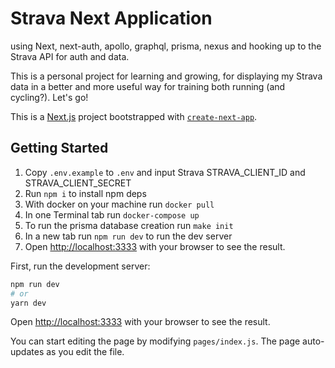 # Strava Next Application

using Next, next-auth, apollo, graphql, prisma, nexus and hooking up to the Strava API for auth and data.

This is a personal project for learning and growing, for displaying my Strava data in a better and more useful way for training both running (and cycling?). Let's go!

This is a [Next.js](https://nextjs.org/) project bootstrapped with [`create-next-app`](https://github.com/vercel/next.js/tree/canary/packages/create-next-app).

## Getting Started

1. Copy `.env.example` to `.env` and input Strava STRAVA_CLIENT_ID and STRAVA_CLIENT_SECRET
1. Run `npm i` to install npm deps
1. With docker on your machine run `docker pull`
1. In one Terminal tab run `docker-compose up`
1. To run the prisma database creation run `make init`
1. In a new tab run `npm run dev` to run the dev server
1. Open [http://localhost:3333](http://localhost:3333) with your browser to see the result.

First, run the development server:

```bash
npm run dev
# or
yarn dev
```

Open [http://localhost:3333](http://localhost:3333) with your browser to see the result.

You can start editing the page by modifying `pages/index.js`. The page auto-updates as you edit the file.

